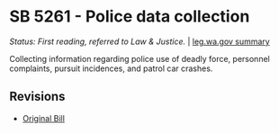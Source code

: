 # SB 5261 - Police data collection
*Status: First reading, referred to Law & Justice.* | [leg.wa.gov summary](https://app.leg.wa.gov/billsummary?BillNumber=5261&Year=2021)

Collecting information regarding police use of deadly force, personnel complaints, pursuit incidences, and patrol car crashes.

## Revisions
* [Original Bill](1/)